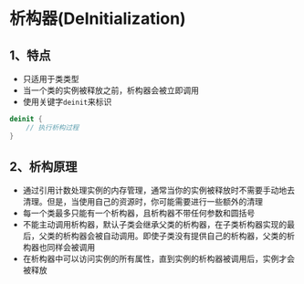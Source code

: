 # 析构器(DeInitialization)

## 1、特点

* 只适用于类类型
* 当一个类的实例被释放之前，析构器会被立即调用
* 使用关键字```deinit```来标识

```swift
deinit {
    // 执行析构过程
}
```

## 2、析构原理

* 通过引用计数处理实例的内存管理，通常当你的实例被释放时不需要手动地去清理。但是，当使用自己的资源时，你可能需要进行一些额外的清理
* 每一个类最多只能有一个析构器，且析构器不带任何参数和圆括号
* 不能主动调用析构器，默认子类会继承父类的析构器，在子类析构器实现的最后，父类的析构器会被自动调用。即使子类没有提供自己的析构器，父类的析构器也同样会被调用
* 在析构器中可以访问实例的所有属性，直到实例的析构器被调用后，实例才会被释放





